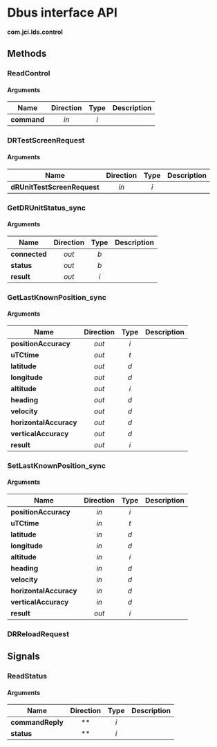 
# Dbus interface API

**com.jci.lds.control**


## Methods

### ReadControl



#### Arguments

| Name | Direction | Type | Description |
| --- | :---: | :---: | --- |
| **command** | *in* | *i* |  |


### DRTestScreenRequest



#### Arguments

| Name | Direction | Type | Description |
| --- | :---: | :---: | --- |
| **dRUnitTestScreenRequest** | *in* | *i* |  |


### GetDRUnitStatus\_sync



#### Arguments

| Name | Direction | Type | Description |
| --- | :---: | :---: | --- |
| **connected** | *out* | *b* |  |
| **status** | *out* | *b* |  |
| **result** | *out* | *i* |  |


### GetLastKnownPosition\_sync



#### Arguments

| Name | Direction | Type | Description |
| --- | :---: | :---: | --- |
| **positionAccuracy** | *out* | *i* |  |
| **uTCtime** | *out* | *t* |  |
| **latitude** | *out* | *d* |  |
| **longitude** | *out* | *d* |  |
| **altitude** | *out* | *i* |  |
| **heading** | *out* | *d* |  |
| **velocity** | *out* | *d* |  |
| **horizontalAccuracy** | *out* | *d* |  |
| **verticalAccuracy** | *out* | *d* |  |
| **result** | *out* | *i* |  |


### SetLastKnownPosition\_sync



#### Arguments

| Name | Direction | Type | Description |
| --- | :---: | :---: | --- |
| **positionAccuracy** | *in* | *i* |  |
| **uTCtime** | *in* | *t* |  |
| **latitude** | *in* | *d* |  |
| **longitude** | *in* | *d* |  |
| **altitude** | *in* | *i* |  |
| **heading** | *in* | *d* |  |
| **velocity** | *in* | *d* |  |
| **horizontalAccuracy** | *in* | *d* |  |
| **verticalAccuracy** | *in* | *d* |  |
| **result** | *out* | *i* |  |


### DRReloadRequest





## Signals

### ReadStatus



#### Arguments

| Name | Direction | Type | Description |
| --- | :---: | :---: | --- |
| **commandReply** | ** | *i* |  |
| **status** | ** | *i* |  |

